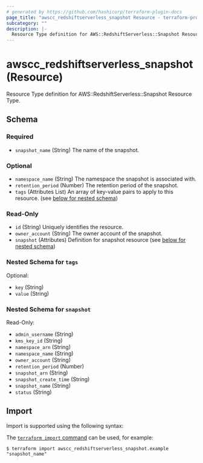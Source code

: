 ```yaml
---
# generated by https://github.com/hashicorp/terraform-plugin-docs
page_title: "awscc_redshiftserverless_snapshot Resource - terraform-provider-awscc"
subcategory: ""
description: |-
  Resource Type definition for AWS::RedshiftServerless::Snapshot Resource Type.
---
```


# awscc_redshiftserverless_snapshot (Resource)

Resource Type definition for AWS::RedshiftServerless::Snapshot Resource Type.



<!-- schema generated by tfplugindocs -->
## Schema

### Required

- `snapshot_name` (String) The name of the snapshot.

### Optional

- `namespace_name` (String) The namespace the snapshot is associated with.
- `retention_period` (Number) The retention period of the snapshot.
- `tags` (Attributes List) An array of key-value pairs to apply to this resource. (see [below for nested schema](#nestedatt--tags))

### Read-Only

- `id` (String) Uniquely identifies the resource.
- `owner_account` (String) The owner account of the snapshot.
- `snapshot` (Attributes) Definition for snapshot resource (see [below for nested schema](#nestedatt--snapshot))

<a id="nestedatt--tags"></a>
### Nested Schema for `tags`

Optional:

- `key` (String)
- `value` (String)


<a id="nestedatt--snapshot"></a>
### Nested Schema for `snapshot`

Read-Only:

- `admin_username` (String)
- `kms_key_id` (String)
- `namespace_arn` (String)
- `namespace_name` (String)
- `owner_account` (String)
- `retention_period` (Number)
- `snapshot_arn` (String)
- `snapshot_create_time` (String)
- `snapshot_name` (String)
- `status` (String)

## Import

Import is supported using the following syntax:

The [`terraform import` command](https://developer.hashicorp.com/terraform/cli/commands/import) can be used, for example:

```shell
$ terraform import awscc_redshiftserverless_snapshot.example "snapshot_name"
```
